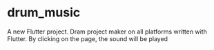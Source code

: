 # drum_music

A new Flutter project.
Dram project maker on all platforms written with Flutter. By clicking on the page, the sound will be played
